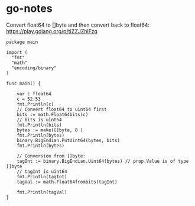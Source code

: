 # go-notes

Convert float64 to []byte and then convert back to float64: https://play.golang.org/p/tIZZJZhIFzq

    package main

    import (
      "fmt"
      "math"
      "encoding/binary"
    )

    func main() {

        var c float64
        c = 52.53
        fmt.Println(c)
        // Convert float64 to uint64 first
        bits := math.Float64bits(c)
        // bits is uint64
        fmt.Println(bits)
        bytes := make([]byte, 8 )
        fmt.Println(bytes)
        binary.BigEndian.PutUint64(bytes, bits)
        fmt.Println(bytes)

        // Conversion from []byte:
        tagInt := binary.BigEndian.Uint64(bytes) // prop.Value is of type []byte
        // tagInt is uint64
        fmt.Println(tagInt)
        tagVal := math.Float64frombits(tagInt)

        fmt.Println(tagVal)
    }
